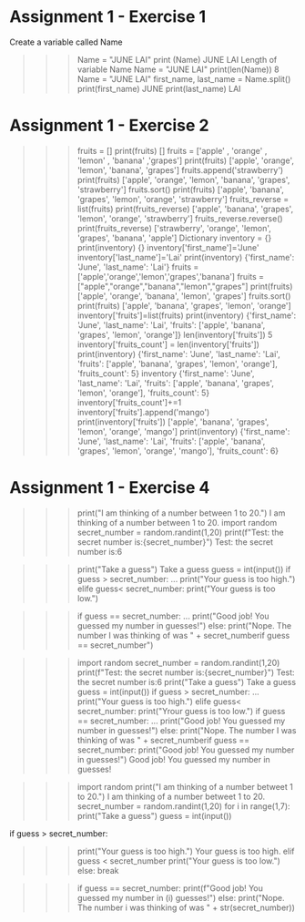# Assignment 1 - Exercise 1
Create a variable called Name
>>> Name = "JUNE LAI"
>>> print (Name)
JUNE LAI
Length of variable Name
>>> Name = "JUNE LAI"
>>> print(len(Name))
8
>>> Name = "JUNE LAI"
>>> first_name, last_name = Name.split()
>>> print(first_name)
JUNE
>>> print(last_name)
LAI
# Assignment 1 - Exercise 2
>>> fruits = []
>>> print(fruits)
[]
>>> fruits = ['apple' , 'orange' , 'lemon' , 'banana' ,'grapes']
>>> print(fruits)
['apple', 'orange', 'lemon', 'banana', 'grapes']
>>> fruits.append('strawberry')
>>> print(fruits)
['apple', 'orange', 'lemon', 'banana', 'grapes', 'strawberry']
>>> fruits.sort()
>>> print(fruits)
['apple', 'banana', 'grapes', 'lemon', 'orange', 'strawberry']
>>> fruits_reverse = list(fruits)
>>> print(fruits_reverse)
['apple', 'banana', 'grapes', 'lemon', 'orange', 'strawberry']
>>> fruits_reverse.reverse()
>>> print(fruits_reverse)
['strawberry', 'orange', 'lemon', 'grapes', 'banana', 'apple']
Dictionary
>>> inventory = {}
>>> print(inventory)
{}
>>> inventory['first_name']='June'
>>> inventory['last_name']='Lai'
>>> print(inventory)
{'first_name': 'June', 'last_name': 'Lai'}
>>> fruits = ['apple','orange','lemon','grapes','banana']
>>> fruits = ["apple","orange","banana","lemon","grapes"]
>>> print(fruits)
['apple', 'orange', 'banana', 'lemon', 'grapes']
>>> fruits.sort()
>>> print(fruits)
['apple', 'banana', 'grapes', 'lemon', 'orange']
>>> inventory['fruits']=list(fruits)
>>> print(inventory)
{'first_name': 'June', 'last_name': 'Lai', 'fruits': ['apple', 'banana', 'grapes', 'lemon', 'orange']}
>>> len(inventory['fruits'])
5
>>> inventory['fruits_count'] = len(inventory['fruits'])
>>> print(inventory)
{'first_name': 'June', 'last_name': 'Lai', 'fruits': ['apple', 'banana', 'grapes', 'lemon', 'orange'], 'fruits_count': 5}
>>> inventory
{'first_name': 'June', 'last_name': 'Lai', 'fruits': ['apple', 'banana', 'grapes', 'lemon', 'orange'], 'fruits_count': 5}
>>> inventory['fruits_count']+=1
>>> inventory['fruits'].append('mango')
>>> print(inventory['fruits'])
['apple', 'banana', 'grapes', 'lemon', 'orange', 'mango']
>>> print(inventory)
{'first_name': 'June', 'last_name': 'Lai', 'fruits': ['apple', 'banana', 'grapes', 'lemon', 'orange', 'mango'], 'fruits_count': 6}
# Assignment 1 - Exercise 4
>>> print("I am thinking of a number between 1 to 20.")
I am thinking of a number between 1 to 20.
>>> import random
>>> secret_number = random.randint(1,20)
>>> print(f"Test: the secret number is:{secret_number}")
Test: the secret number is:6

>>> print("Take a guess")
Take a guess
>>> guess = int(input())
>>> if guess > secret_number:
... print("Your guess is too high.")
>>> elife guess< secret_number:
>>> print("Your guess is too low.")

>>> if guess == secret_number:
... print("Good job! You guessed my number in guesses!")
>>> else:
>>> print("Nope. The number I was thinking of was " + secret_numberif guess == secret_number")

>>> import random
>>> secret_number = random.randint(1,20)
>>> print(f"Test: the secret number is:{secret_number}")
Test: the secret number is:6
>>> print("Take a guess")
Take a guess
>>> guess = int(input())
>>> if guess > secret_number:
... print("Your guess is too high.")
>>> elife guess< secret_number:
>>> print("Yrour guess is too low.")
>>> if guess == secret_number:
... print("Good job! You guessed my number in guesses!")
>>> else:
>>> print("Nope. The number I was thinking of was " + secret_numberif guess == secret_number:
>>> print("Good job! You guessed my number in guesses!")
Good job! You guessed my number in guesses!


>>> import random
>>> print("I am thinking of a number betweet 1 to  20.")
I am thinking of a number betweet 1 to  20.
>>> secret_number = random.randint(1,20)
>>> for i in range(1,7):
    print("Take a guess")
>>> guess = int(input())

if guess > secret_number:
>>> print("Your guess is too high.")
Your guess is too high.
    elif guess < secret_number
>>> print("Your guess is too low.")
    else:
>>> break

>>> if guess == secret_number:
    print(f"Good job! You guessed my number in (i) guesses!")
    else:
>>> print("Nope. The number i was thinking of was " + str(secret_number))



